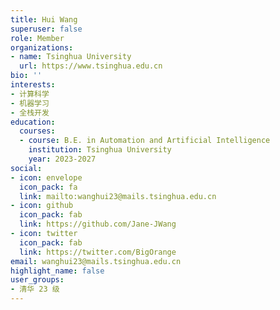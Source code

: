 ```yaml
---
title: Hui Wang
superuser: false
role: Member
organizations:
- name: Tsinghua University
  url: https://www.tsinghua.edu.cn
bio: ''
interests:
- 计算科学
- 机器学习
- 全栈开发
education:
  courses:
  - course: B.E. in Automation and Artificial Intelligence
    institution: Tsinghua University
    year: 2023-2027
social:
- icon: envelope
  icon_pack: fa
  link: mailto:wanghui23@mails.tsinghua.edu.cn
- icon: github
  icon_pack: fab
  link: https://github.com/Jane-JWang
- icon: twitter
  icon_pack: fab
  link: https://twitter.com/BigOrange
email: wanghui23@mails.tsinghua.edu.cn
highlight_name: false
user_groups:
- 清华 23 级
---
```

